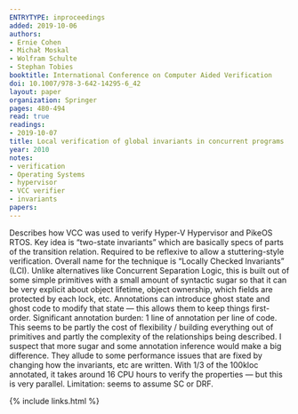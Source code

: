 ```yaml
---
ENTRYTYPE: inproceedings
added: 2019-10-06
authors:
- Ernie Cohen
- Michał Moskal
- Wolfram Schulte
- Stephan Tobies
booktitle: International Conference on Computer Aided Verification
doi: 10.1007/978-3-642-14295-6_42
layout: paper
organization: Springer
pages: 480-494
read: true
readings:
- 2019-10-07
title: Local verification of global invariants in concurrent programs
year: 2010
notes:
- verification
- Operating Systems
- hypervisor
- VCC verifier
- invariants
papers:
---
```


Describes how VCC was used to verify Hyper-V Hypervisor and PikeOS RTOS.
Key idea is “two-state invariants” which are basically specs of parts of the transition relation.  Required to be reflexive to allow a stuttering-style verification.  Overall name for the technique is “Locally Checked Invariants” (LCI).
Unlike alternatives like Concurrent Separation Logic, this is built out of some simple primitives with a small amount of syntactic sugar so that it can be very explicit about object lifetime, object ownership, which fields are protected by each lock, etc.
Annotations can introduce ghost state and ghost code to modify that state — this allows them to keep things first-order.
Significant annotation burden: 1 line of annotation per line of code.  This seems to be partly the cost of flexibility / building everything out of primitives and partly the complexity of the relationships being described.  I suspect that more sugar and some annotation inference would make a big difference.
They allude to some performance issues that are fixed by changing how the invariants, etc are written.  With 1/3 of the 100kloc annotated, it takes around 16 CPU hours to verify the properties — but this is very parallel.
Limitation: seems to assume SC or DRF.

{% include links.html %}
